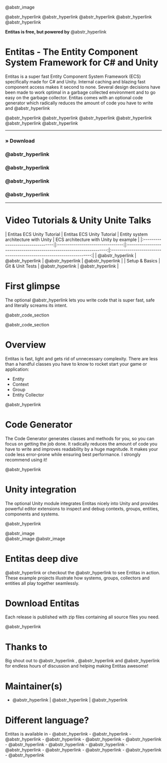 @abstr_image 

@abstr_hyperlink @abstr_hyperlink @abstr_hyperlink @abstr_hyperlink @abstr_hyperlink 

**Entitas is free, but powered by** @abstr_hyperlink 

# Entitas - The Entity Component System Framework for C# and Unity

Entitas is a super fast Entity Component System Framework (ECS) specifically made for C# and Unity. Internal caching and blazing fast component access makes it second to none. Several design decisions have been made to work optimal in a garbage collected environment and to go easy on the garbage collector. Entitas comes with an optional code generator which radically reduces the amount of code you have to write and @abstr_hyperlink 

@abstr_hyperlink @abstr_hyperlink @abstr_hyperlink @abstr_hyperlink @abstr_hyperlink @abstr_hyperlink 

* * *

### **» Download**

### **@abstr_hyperlink**

### **@abstr_hyperlink**

### **@abstr_hyperlink**

### **@abstr_hyperlink**

* * *

# Video Tutorials & Unity Unite Talks

| Entitas ECS Unity Tutorial | Entitas ECS Unity Tutorial | Entity system architecture with Unity | ECS architecture with Unity by example | |:---------------------------------:|:---------------------------------:|:--------------------------------------------------------------------:|:--------------------------------------------------------------------:| | @abstr_hyperlink | @abstr_hyperlink | @abstr_hyperlink | @abstr_hyperlink | | Setup & Basics | Git & Unit Tests | @abstr_hyperlink | @abstr_hyperlink |

# First glimpse

The optional @abstr_hyperlink lets you write code that is super fast, safe and literally screams its intent.

@abstr_code_section 

@abstr_code_section 

# Overview

Entitas is fast, light and gets rid of unnecessary complexity. There are less than a handful classes you have to know to rocket start your game or application:

  * Entity
  * Context
  * Group
  * Entity Collector



@abstr_hyperlink 

# Code Generator

The Code Generator generates classes and methods for you, so you can focus on getting the job done. It radically reduces the amount of code you have to write and improves readability by a huge magnitude. It makes your code less error-prone while ensuring best performance. I strongly recommend using it!

@abstr_hyperlink 

# Unity integration

The optional Unity module integrates Entitas nicely into Unity and provides powerful editor extensions to inspect and debug contexts, groups, entities, components and systems.

@abstr_hyperlink 

@abstr_image   
@abstr_image @abstr_image 

# Entitas deep dive

@abstr_hyperlink or checkout the @abstr_hyperlink to see Entitas in action. These example projects illustrate how systems, groups, collectors and entities all play together seamlessly.

# Download Entitas

Each release is published with zip files containing all source files you need.

@abstr_hyperlink 

# Thanks to

Big shout out to @abstr_hyperlink , @abstr_hyperlink and @abstr_hyperlink for endless hours of discussion and helping making Entitas awesome!

# Maintainer(s)

  * @abstr_hyperlink | @abstr_hyperlink | @abstr_hyperlink 



# Different language?

Entitas is available in \- @abstr_hyperlink \- @abstr_hyperlink \- @abstr_hyperlink \- @abstr_hyperlink \- @abstr_hyperlink \- @abstr_hyperlink \- @abstr_hyperlink \- @abstr_hyperlink \- @abstr_hyperlink \- @abstr_hyperlink \- @abstr_hyperlink \- @abstr_hyperlink \- @abstr_hyperlink \- @abstr_hyperlink 
